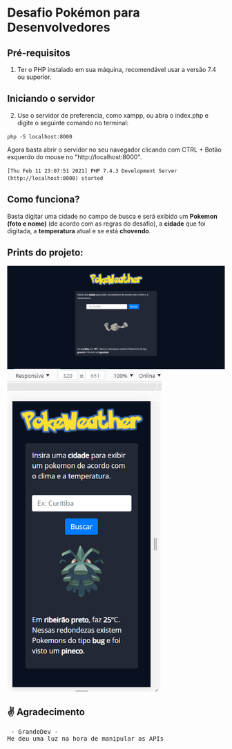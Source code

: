 # Desafio Pokémon para Desenvolvedores


## Pré-requisitos
1. Ter o PHP instalado em sua máquina, recomendável usar a versão 7.4 ou superior.
## Iniciando o servidor
2. Use o servidor de preferencia, como xampp, ou abra o index.php e digite o seguinte comando no terminal:

<code>php -S localhost:8000</code>

Agora basta abrir o servidor no seu navegador clicando com CTRL + Botão esquerdo do mouse no "http://localhost:8000".

<code>[Thu Feb 11 23:07:51 2021] PHP 7.4.3 Development Server (http://localhost:8000) started</code>

## Como funciona?
Basta digitar uma cidade no campo de busca e será exibido um **Pokemon (foto e nome)** (de acordo com as regras do desafio), a **cidade** que foi digitada, a **temperatura** atual e se está **chovendo**.

## Prints do projeto:

<img src="assets/img/to_readme/print1.PNG">
<img src="assets/img/to_readme/print2.PNG">

## ✌️ Agradecimento
<pre> - GrandeDev - 
Me deu uma luz na hora de manipular as APIs
</pre>
